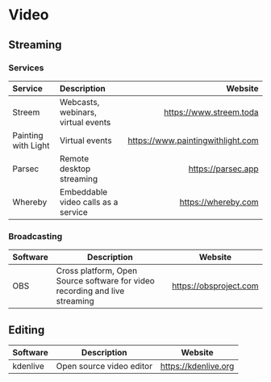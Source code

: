 # Video

## Streaming

### Services

| Service              | Description                         | Website                           |
| :------------------- | :---------------------------------- | --------------------------------: |
| Streem               | Webcasts, webinars, virtual events  | https://www.streem.toda           |
| Painting with  Light | Virtual events                      | https://www.paintingwithlight.com |
| Parsec               | Remote desktop streaming            | https://parsec.app                |
| Whereby              | Embeddable video calls as a service | https://whereby.com               |

### Broadcasting

| Software | Description                                                                 | Website                |
| -------- | --------------------------------------------------------------------------- | ---------------------- |
| OBS      | Cross platform, Open Source software for video recording and live streaming | https://obsproject.com |

## Editing

| Software  | Description              | Website              |
| --------- | ------------------------ | -------------------- |
| kdenlive  | Open source video editor | https://kdenlive.org |